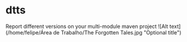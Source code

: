 dtts
====

Report different versions on your multi-module maven project
![Alt text](/home/felipe/Área de Trabalho/The Forgotten Tales.jpg "Optional title")
